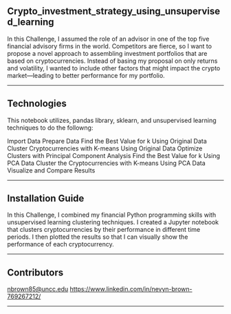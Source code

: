 ## Crypto_investment_strategy_using_unsupervised_learning

In this Challenge, I assumed the role of an advisor in one of the top five financial advisory firms in the world. Competitors are fierce, so I want to propose a novel approach to assembling investment portfolios that are based on cryptocurrencies. Instead of basing my proposal on only returns and volatility, I wanted to include other factors that might impact the crypto market—leading to better performance for my portfolio.

---

## Technologies

This notebook utilizes, pandas library, sklearn, and unsupervised learning techniques to do the followng:

Import Data
Prepare Data 
Find the Best Value for k Using Original Data
Cluster Cryptocurrencies with K-means Using Original Data
Optimize Clusters with Principal Component Analysis
Find the Best Value for k Using PCA Data
Cluster the Cryptocurrencies with K-means Using PCA Data
Visualize and Compare Results

---

## Installation Guide

In this Challenge, I combined my financial Python programming skills with unsupervised learning clustering techniques. I created a Jupyter notebook that clusters cryptocurrencies by their performance in different time periods. I then plotted the results so that I can visually show the performance of each cryptocurrency. 

---

## Contributors

nbrown85@uncc.edu
https://www.linkedin.com/in/nevyn-brown-769267212/

---
